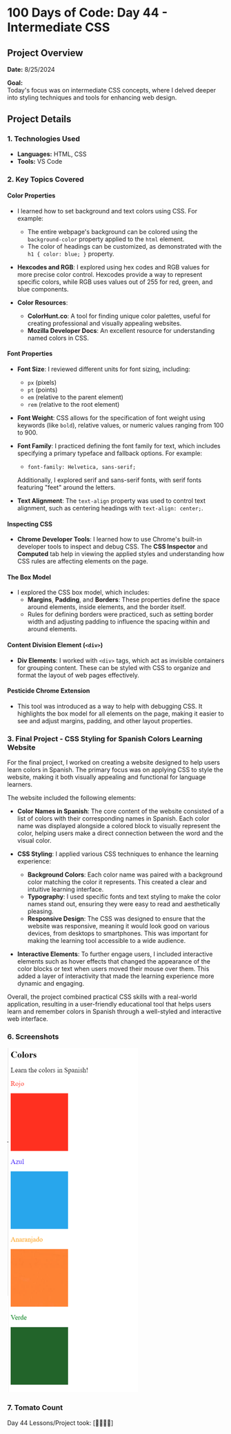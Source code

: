 # 100 Days of Code: Day 44 - Intermediate CSS

## Project Overview
**Date:** 8/25/2024

**Goal:**  
Today's focus was on intermediate CSS concepts, where I delved deeper into styling techniques and tools for enhancing web design.

## Project Details
### 1. Technologies Used
- **Languages:** HTML, CSS
- **Tools:** VS Code

### 2. Key Topics Covered

#### **Color Properties**
- I learned how to set background and text colors using CSS. For example:
  - The entire webpage's background can be colored using the `background-color` property applied to the `html` element.
  - The color of headings can be customized, as demonstrated with the `h1 { color: blue; }` property.
  
- **Hexcodes and RGB**: I explored using hex codes and RGB values for more precise color control. Hexcodes provide a way to represent specific colors, while RGB uses values out of 255 for red, green, and blue components.

- **Color Resources**:
  - **ColorHunt.co**: A tool for finding unique color palettes, useful for creating professional and visually appealing websites.
  - **Mozilla Developer Docs**: An excellent resource for understanding named colors in CSS.

#### **Font Properties**
- **Font Size**: I reviewed different units for font sizing, including:
  - `px` (pixels)
  - `pt` (points)
  - `em` (relative to the parent element)
  - `rem` (relative to the root element)

- **Font Weight**: CSS allows for the specification of font weight using keywords (like `bold`), relative values, or numeric values ranging from 100 to 900.

- **Font Family**: I practiced defining the font family for text, which includes specifying a primary typeface and fallback options. For example:
  - `font-family: Helvetica, sans-serif;`
  
  Additionally, I explored serif and sans-serif fonts, with serif fonts featuring "feet" around the letters.

- **Text Alignment**: The `text-align` property was used to control text alignment, such as centering headings with `text-align: center;`.

#### **Inspecting CSS**
- **Chrome Developer Tools**: I learned how to use Chrome's built-in developer tools to inspect and debug CSS. The **CSS Inspector** and **Computed** tab help in viewing the applied styles and understanding how CSS rules are affecting elements on the page.

#### **The Box Model**
- I explored the CSS box model, which includes:
  - **Margins**, **Padding**, and **Borders**: These properties define the space around elements, inside elements, and the border itself.
  - Rules for defining borders were practiced, such as setting border width and adjusting padding to influence the spacing within and around elements.

#### **Content Division Element (`<div>`)**
- **Div Elements**: I worked with `<div>` tags, which act as invisible containers for grouping content. These can be styled with CSS to organize and format the layout of web pages effectively.

#### **Pesticide Chrome Extension**
- This tool was introduced as a way to help with debugging CSS. It highlights the box model for all elements on the page, making it easier to see and adjust margins, padding, and other layout properties.


### 3. Final Project - CSS Styling for Spanish Colors Learning Website

For the final project, I worked on creating a website designed to help users learn colors in Spanish. The primary focus was on applying CSS to style the website, making it both visually appealing and functional for language learners.

The website included the following elements:

- **Color Names in Spanish**: The core content of the website consisted of a list of colors with their corresponding names in Spanish. Each color name was displayed alongside a colored block to visually represent the color, helping users make a direct connection between the word and the visual color.

- **CSS Styling**: I applied various CSS techniques to enhance the learning experience:
  - **Background Colors**: Each color name was paired with a background color matching the color it represents. This created a clear and intuitive learning interface.
  - **Typography**: I used specific fonts and text styling to make the color names stand out, ensuring they were easy to read and aesthetically pleasing.
  - **Responsive Design**: The CSS was designed to ensure that the website was responsive, meaning it would look good on various devices, from desktops to smartphones. This was important for making the learning tool accessible to a wide audience.

- **Interactive Elements**: To further engage users, I included interactive elements such as hover effects that changed the appearance of the color blocks or text when users moved their mouse over them. This added a layer of interactivity that made the learning experience more dynamic and engaging.

Overall, the project combined practical CSS skills with a real-world application, resulting in a user-friendly educational tool that helps users learn and remember colors in Spanish through a well-styled and interactive web interface.





### 6. Screenshots 

![img_7.png](img_7.png)

### 7. Tomato Count

Day 44 Lessons/Project took: [🍅🍅🍅🍅]